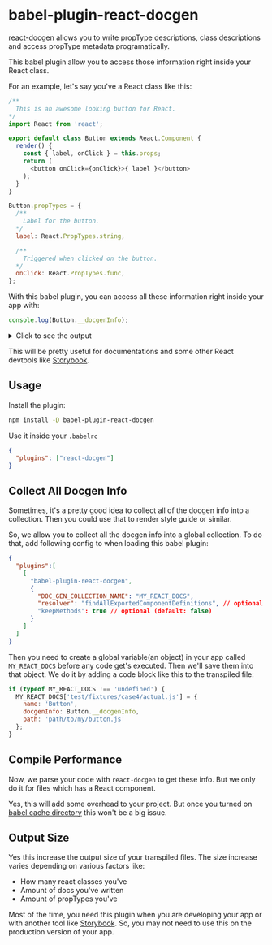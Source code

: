 # babel-plugin-react-docgen

[react-docgen](https://github.com/reactjs/react-docgen) allows you to write propType descriptions, class descriptions and access propType metadata programatically.

This babel plugin allow you to access those information right inside your React class.

For an example, let's say you've a React class like this:

```js
/**
  This is an awesome looking button for React.
*/
import React from 'react';

export default class Button extends React.Component {
  render() {
    const { label, onClick } = this.props;
    return (
      <button onClick={onClick}>{ label }</button>
    );
  }
}

Button.propTypes = {
  /**
    Label for the button.
  */
  label: React.PropTypes.string,

  /**
    Triggered when clicked on the button.
  */
  onClick: React.PropTypes.func,
};
```

With this babel plugin, you can access all these information right inside your app with:

```js
console.log(Button.__docgenInfo);
```
<details>
  <summary>Click to see the output</summary>

  ```js
  {
    description: 'This is an awesome looking button for React.',
    props: {
      label: {
        type: {
          name: 'string'
        },
        required: false,
        description: 'Label for the button.'
      },
      onClick: {
        type: {
          name: 'func'
        },
        required: false,
        description: 'Triggered when clicked on the button.'
      }
    }
  }
  ```
</details>

This will be pretty useful for documentations and some other React devtools like [Storybook](https://github.com/kadirahq/react-storybook).

## Usage

Install the plugin:

```sh
npm install -D babel-plugin-react-docgen
```

Use it inside your `.babelrc`

```json
{
  "plugins": ["react-docgen"]
}
```

## Collect All Docgen Info

Sometimes, it's a pretty good idea to collect all of the docgen info into a collection. Then you could use that to render style guide or similar.

So, we allow you to collect all the docgen info into a global collection. To do that, add following config to when loading this babel plugin:

```json
{
  "plugins":[
    [
      "babel-plugin-react-docgen", 
      { 
        "DOC_GEN_COLLECTION_NAME": "MY_REACT_DOCS",
        "resolver": "findAllExportedComponentDefinitions", // optional (default: undefined)
        "keepMethods": true // optional (default: false)
      }
    ]
  ]
}
```

Then you need to create a global variable(an object) in your app called `MY_REACT_DOCS` before any code get's executed.
Then we'll save them into that object. We do it by adding a code block like this to the transpiled file:

```js
if (typeof MY_REACT_DOCS !== 'undefined') {
  MY_REACT_DOCS['test/fixtures/case4/actual.js'] = {
    name: 'Button',
    docgenInfo: Button.__docgenInfo,
    path: 'path/to/my/button.js'
  };
}
```

## Compile Performance

Now, we parse your code with `react-docgen` to get these info.
But we only do it for files which has a React component.

Yes, this will add some overhead to your project. But once you turned on [babel cache directory](http://stackoverflow.com/a/30384710) this won't be a big issue.

## Output Size

Yes this increase the output size of your transpiled files. The size increase varies depending on various factors like:

* How many react classes you've
* Amount of docs you've written
* Amount of propTypes you've

Most of the time, you need this plugin when you are developing your app or with another tool like [Storybook](https://github.com/kadirahq/react-storybook). So, you may not need to use this on the production version of your app.
